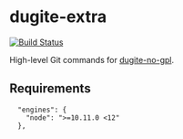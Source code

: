 # dugite-extra
[![Build Status](https://travis-ci.org/theia-ide/dugite-extra.svg?branch=master)](https://travis-ci.org/theia-ide/dugite-extra)

High-level Git commands for [dugite-no-gpl](https://github.com/theia-ide/dugite).

## Requirements
```
  "engines": {
    "node": ">=10.11.0 <12"
  },
```
